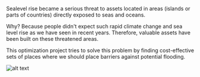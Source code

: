 Sealevel rise became a serious threat to assets located in areas (islands or parts of countries) directly exposed to seas and oceans.

Why? Because people didn't expect such rapid climate change and sea level rise as we have seen in recent years. Therefore, valuable assets have been built on these threatened areas.

This optimization project tries to solve this problem by finding cost-effective sets of places where we should place barriers against potential flooding.

![alt text]([http://url/to/img.png](https://upwork-usw2-prod-agora-file-storage.s3.us-west-2.amazonaws.com/profile/portfolio/thumbnail/636699e5bf43775b0d1951a1b1050478?response-content-disposition=inline;+filename=%22image_original%22;+filename*=utf-8%27%27image_original&X-Amz-Security-Token=IQoJb3JpZ2luX2VjECsaCXVzLXdlc3QtMiJHMEUCIDkPm82GgVcqFHFt/PQiA2b%2Bu5vGJEi7w0mRT7YJPgu2AiEA2DGiFViHDh9aGnVV/QYhY6VdLgZfmL/CWfEbXLolEnIqzQQIFBAAGgw3Mzk5MzkxNzM4MTkiDFPbuJwuiE%2BRCjTttiqqBPcXc5ReTrIz/YtrpbNgbDQPYE8b37K3LPylGVXtpwiMsDr2BdGdQ/fz%2BIWd0Yu30IJJTUMzslZ3guPLGMrnlljcoZiwfDs%2Bz6gUJBqs1P86xNdbRlvdbd5lWkEOcbLyxvpG5PE0uqyY2XUM7bT3w%2BZk4xxJTvmh5DZg8VIKs5fW0AzyLTn%2BQ1pGqQ6GXWMf%2Bi75FlZ1WC7fsGmrGCTqF13hXj%2BrOqB5LyYMO%2BcFdDDJd7CKE478had0fCM5rQeUZZ7kiesGjVkilz6ARyiYetttNXdR8mdVmnd6l%2B1cFQqIQE6ox0rYsCh6pRgj/Cb0F1eHXkR0yiqcH2ChwSh/W9T6WENPP%2BYZy/guzuehI8Wsrm3%2Bsn73U/wCcNuQ1DGZFx8It2J3l8XK6FexfZvJvBFZCzBS412lNChSbZ46azhLhxG5GKlNMXeOSMd0wLep8r1ymdVhnQq9KEl9Nou%2BxBSQdWbXin65bsbam9EkX058XzdH0p8dDL5MbuEgE/eNaWhCld9pfFTMQD3bR4X6iDQSmYCo%2BsJ2OXP6Cypob0I5AefzPQ6tdJ%2BHRLmfA7NwrRqcxdbon7ZaCaMYKL7dz3BVPXA8XJ70jADRdBJAgPYLWSKvuRoRTE7YKvMZBqIl3iHBNXpwoXXjr7evzgAJUATgt295F3QGOOapxePEkCUyAZ8kuSFbc7z5xa/1xB0PEAEUTJfdCLJJPY7qYfA4tHSORmLTTgLzYq3OMMCMgagGOqcBcIpK5VpNFfkrYFNj3fVABY/E1o13vqaxoQq6CZONTPUWdaYdHztbR0C%2Bloxiq8YbpRzkZV/eHJKYBanN74mwjZSheHgGwdsdeWS/BZikkYMY/NQKclbfnmYwm4pNRImHDMZALmubqs/Fyz9nDRvvsnndafNzodzkMhEtxIDBOiasf6UC1NC6/YHAmbsP7SNHbAKWEeJ7xjH0RHovGIjqC76NSfmVvCI=&X-Amz-Algorithm=AWS4-HMAC-SHA256&X-Amz-Date=20230912T123534Z&X-Amz-SignedHeaders=host&X-Amz-Expires=900&X-Amz-Credential=ASIA2YR6PYW54DAW4UW7/20230912/us-west-2/s3/aws4_request&X-Amz-Signature=0be542d3c2e964e6821eeaa39dbe606a19f46f0e61e29b33f171fe1ea01bc12a)https://upwork-usw2-prod-agora-file-storage.s3.us-west-2.amazonaws.com/profile/portfolio/thumbnail/636699e5bf43775b0d1951a1b1050478?response-content-disposition=inline;+filename=%22image_original%22;+filename*=utf-8%27%27image_original&X-Amz-Security-Token=IQoJb3JpZ2luX2VjECsaCXVzLXdlc3QtMiJHMEUCIDkPm82GgVcqFHFt/PQiA2b%2Bu5vGJEi7w0mRT7YJPgu2AiEA2DGiFViHDh9aGnVV/QYhY6VdLgZfmL/CWfEbXLolEnIqzQQIFBAAGgw3Mzk5MzkxNzM4MTkiDFPbuJwuiE%2BRCjTttiqqBPcXc5ReTrIz/YtrpbNgbDQPYE8b37K3LPylGVXtpwiMsDr2BdGdQ/fz%2BIWd0Yu30IJJTUMzslZ3guPLGMrnlljcoZiwfDs%2Bz6gUJBqs1P86xNdbRlvdbd5lWkEOcbLyxvpG5PE0uqyY2XUM7bT3w%2BZk4xxJTvmh5DZg8VIKs5fW0AzyLTn%2BQ1pGqQ6GXWMf%2Bi75FlZ1WC7fsGmrGCTqF13hXj%2BrOqB5LyYMO%2BcFdDDJd7CKE478had0fCM5rQeUZZ7kiesGjVkilz6ARyiYetttNXdR8mdVmnd6l%2B1cFQqIQE6ox0rYsCh6pRgj/Cb0F1eHXkR0yiqcH2ChwSh/W9T6WENPP%2BYZy/guzuehI8Wsrm3%2Bsn73U/wCcNuQ1DGZFx8It2J3l8XK6FexfZvJvBFZCzBS412lNChSbZ46azhLhxG5GKlNMXeOSMd0wLep8r1ymdVhnQq9KEl9Nou%2BxBSQdWbXin65bsbam9EkX058XzdH0p8dDL5MbuEgE/eNaWhCld9pfFTMQD3bR4X6iDQSmYCo%2BsJ2OXP6Cypob0I5AefzPQ6tdJ%2BHRLmfA7NwrRqcxdbon7ZaCaMYKL7dz3BVPXA8XJ70jADRdBJAgPYLWSKvuRoRTE7YKvMZBqIl3iHBNXpwoXXjr7evzgAJUATgt295F3QGOOapxePEkCUyAZ8kuSFbc7z5xa/1xB0PEAEUTJfdCLJJPY7qYfA4tHSORmLTTgLzYq3OMMCMgagGOqcBcIpK5VpNFfkrYFNj3fVABY/E1o13vqaxoQq6CZONTPUWdaYdHztbR0C%2Bloxiq8YbpRzkZV/eHJKYBanN74mwjZSheHgGwdsdeWS/BZikkYMY/NQKclbfnmYwm4pNRImHDMZALmubqs/Fyz9nDRvvsnndafNzodzkMhEtxIDBOiasf6UC1NC6/YHAmbsP7SNHbAKWEeJ7xjH0RHovGIjqC76NSfmVvCI=&X-Amz-Algorithm=AWS4-HMAC-SHA256&X-Amz-Date=20230912T123534Z&X-Amz-SignedHeaders=host&X-Amz-Expires=900&X-Amz-Credential=ASIA2YR6PYW54DAW4UW7/20230912/us-west-2/s3/aws4_request&X-Amz-Signature=0be542d3c2e964e6821eeaa39dbe606a19f46f0e61e29b33f171fe1ea01bc12a)
